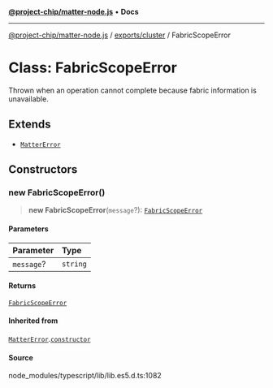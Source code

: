 [**@project-chip/matter-node.js**](../../../README.md) • **Docs**

***

[@project-chip/matter-node.js](../../../modules.md) / [exports/cluster](../README.md) / FabricScopeError

# Class: FabricScopeError

Thrown when an operation cannot complete because fabric information is
unavailable.

## Extends

- [`MatterError`](../../common/classes/MatterError.md)

## Constructors

### new FabricScopeError()

> **new FabricScopeError**(`message`?): [`FabricScopeError`](FabricScopeError.md)

#### Parameters

| Parameter | Type |
| :------ | :------ |
| `message`? | `string` |

#### Returns

[`FabricScopeError`](FabricScopeError.md)

#### Inherited from

[`MatterError`](../../common/classes/MatterError.md).[`constructor`](../../common/classes/MatterError.md#constructors)

#### Source

node\_modules/typescript/lib/lib.es5.d.ts:1082

